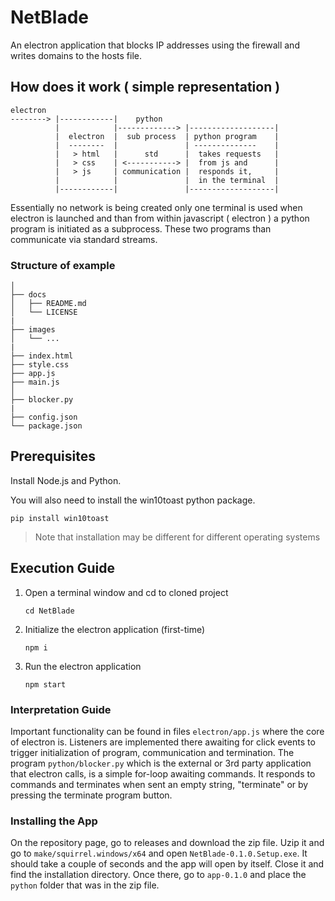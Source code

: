 # NetBlade

An electron application that blocks IP addresses using the firewall and writes domains to the hosts file.

## How does it work ( simple representation )

```text
electron
--------> |------------|    python
          |            |-------------> |-------------------|
          |  electron  |  sub process  | python program    |
          |  --------  |               | --------------    |
          |   > html   |      std      |  takes requests   |
          |   > css    | <-----------> |  from js and      |
          |   > js     | communication |  responds it,     |
          |            |               |  in the terminal  |
          |------------|               |-------------------|
```

Essentially no network is being created only one terminal is used when electron is launched and than from
within javascript ( electron ) a python program is initiated as a subprocess.
These two programs than communicate via standard streams.

### Structure of example

```text
│
├── docs
│   ├── README.md
│   └── LICENSE
|
├── images
│   └── ...
|
├── index.html
├── style.css
├── app.js
├── main.js
│
├── blocker.py
|
├── config.json
└── package.json
```

## Prerequisites

Install Node.js and Python.

You will also need to install the win10toast python package.

```
pip install win10toast
```

> Note that installation may be different for different operating systems

## Execution Guide

1. Open a terminal window and cd to cloned project

   ```
   cd NetBlade
   ```

2. Initialize the electron application (first-time)

   ```
   npm i
   ```

3. Run the electron application

   ```
   npm start
   ```

### Interpretation Guide

Important functionality can be found in files `electron/app.js` where the core of electron is. Listeners are implemented there awaiting for click events to trigger initialization of program, communication and termination. The program `python/blocker.py` which is the external or 3rd party application that electron calls, is a simple for-loop awaiting commands. It responds to commands and terminates when sent an empty string, "terminate" or by pressing the terminate program button.


### Installing the App

On the repository page, go to releases and download the zip file. Uzip it and go to `make/squirrel.windows/x64` and open `NetBlade-0.1.0.Setup.exe`. It should take a couple of seconds and the app will open by itself. Close it and find the installation directory. Once there, go to `app-0.1.0` and place the `python` folder that was in the zip file.